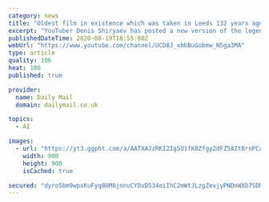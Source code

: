 ```yaml
---
category: news
title: "Oldest film in existence which was taken in Leeds 132 years ago is remastered into a stunning 4K video using artificial intelligence"
excerpt: "YouTuber Denis Shiryaev has posted a new version of the legendary video on his site, which is now in 4K quality at around 250 frames per second."
publishedDateTime: 2020-08-19T18:55:00Z
webUrl: "https://www.youtube.com/channel/UCD8J_xbbBuGobmw_N5ga3MA"
type: article
quality: 106
heat: 106
published: true

provider:
  name: Daily Mail
  domain: dailymail.co.uk

topics:
  - AI

images:
  - url: "https://yt3.ggpht.com/a/AATXAJzRKI2Ig5U1fK0Zfgy2dFZ5AItBrnPCaoUA08NB_S8=s900-c-k-c0xffffffff-no-rj-mo"
    width: 900
    height: 900
    isCached: true

secured: "dyro5bm9wpxKuFyq0UM8jnnuCYDvD534oiIhC2mWtJLzgZevjyPNDnWXD7SDNPOd9L0cZCn16BbnN+09Z1CkC31tMGMZ+fFa+FvqUHdXdhAGG235elIMkmA0iwtHslL5RQ+IKsxZ8m95WsYgZTAFHZHPiy71DL8rHqRS5/EqAjXEbDwzFkaNfe2rrXS8Nwh3z0UjTbBKNcd4sd3e47CCXVmg98f7vVzy5ZoAgPxt3XSE0Kl7xhnpazcB2CYmSYmwSGByMjoKmbXKZnA9Zs36tNY/FtIcJmKGjxp1B+c0kpAsrRHwMrbrvkYQm2A8V7Ykl9sbtUVJALL9uqtzouakQg==;1njiHX1CqA3VO24gEiAtqw=="
---
```


